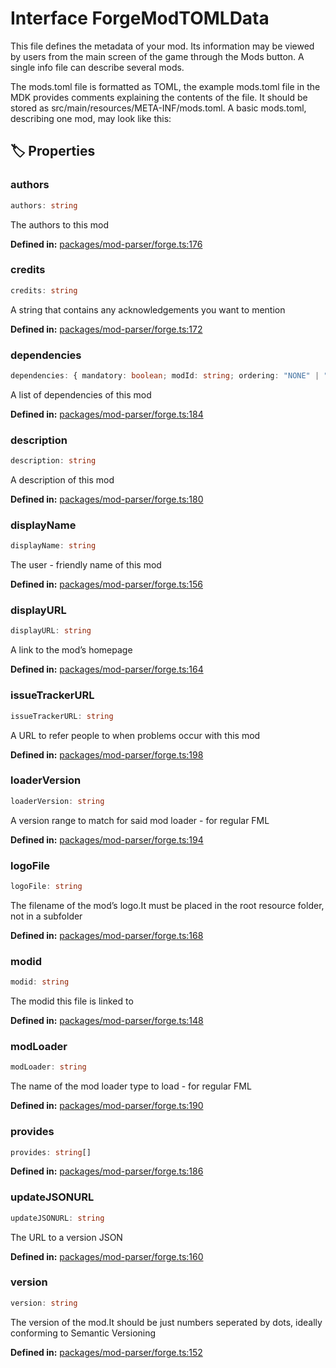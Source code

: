 # Interface ForgeModTOMLData

This file defines the metadata of your mod. Its information may be viewed by users from the main screen of the game through the Mods button. A single info file can describe several mods.

The mods.toml file is formatted as TOML, the example mods.toml file in the MDK provides comments explaining the contents of the file. It should be stored as src/main/resources/META-INF/mods.toml. A basic mods.toml, describing one mod, may look like this:
## 🏷️ Properties

### authors

```ts
authors: string
```
The authors to this mod
<p style="font-size: 14px; color: var(--vp-c-text-2)">
<strong>Defined in:</strong> <a href="https://github.com/voxelum/minecraft-launcher-core-node/blob/master/packages/mod-parser/forge.ts#L176" target="_blank" rel="noreferrer">packages/mod-parser/forge.ts:176</a>
</p>


### credits

```ts
credits: string
```
A string that contains any acknowledgements you want to mention
<p style="font-size: 14px; color: var(--vp-c-text-2)">
<strong>Defined in:</strong> <a href="https://github.com/voxelum/minecraft-launcher-core-node/blob/master/packages/mod-parser/forge.ts#L172" target="_blank" rel="noreferrer">packages/mod-parser/forge.ts:172</a>
</p>


### dependencies

```ts
dependencies: { mandatory: boolean; modId: string; ordering: "NONE" | "BEFORE" | "AFTER"; side: "BOTH" | "CLIENT" | "SERVER"; versionRange: string }[]
```
A list of dependencies of this mod
<p style="font-size: 14px; color: var(--vp-c-text-2)">
<strong>Defined in:</strong> <a href="https://github.com/voxelum/minecraft-launcher-core-node/blob/master/packages/mod-parser/forge.ts#L184" target="_blank" rel="noreferrer">packages/mod-parser/forge.ts:184</a>
</p>


### description

```ts
description: string
```
A description of this mod
<p style="font-size: 14px; color: var(--vp-c-text-2)">
<strong>Defined in:</strong> <a href="https://github.com/voxelum/minecraft-launcher-core-node/blob/master/packages/mod-parser/forge.ts#L180" target="_blank" rel="noreferrer">packages/mod-parser/forge.ts:180</a>
</p>


### displayName

```ts
displayName: string
```
The user - friendly name of this mod
<p style="font-size: 14px; color: var(--vp-c-text-2)">
<strong>Defined in:</strong> <a href="https://github.com/voxelum/minecraft-launcher-core-node/blob/master/packages/mod-parser/forge.ts#L156" target="_blank" rel="noreferrer">packages/mod-parser/forge.ts:156</a>
</p>


### displayURL

```ts
displayURL: string
```
A link to the mod’s homepage
<p style="font-size: 14px; color: var(--vp-c-text-2)">
<strong>Defined in:</strong> <a href="https://github.com/voxelum/minecraft-launcher-core-node/blob/master/packages/mod-parser/forge.ts#L164" target="_blank" rel="noreferrer">packages/mod-parser/forge.ts:164</a>
</p>


### issueTrackerURL

```ts
issueTrackerURL: string
```
A URL to refer people to when problems occur with this mod
<p style="font-size: 14px; color: var(--vp-c-text-2)">
<strong>Defined in:</strong> <a href="https://github.com/voxelum/minecraft-launcher-core-node/blob/master/packages/mod-parser/forge.ts#L198" target="_blank" rel="noreferrer">packages/mod-parser/forge.ts:198</a>
</p>


### loaderVersion

```ts
loaderVersion: string
```
A version range to match for said mod loader - for regular FML
<p style="font-size: 14px; color: var(--vp-c-text-2)">
<strong>Defined in:</strong> <a href="https://github.com/voxelum/minecraft-launcher-core-node/blob/master/packages/mod-parser/forge.ts#L194" target="_blank" rel="noreferrer">packages/mod-parser/forge.ts:194</a>
</p>


### logoFile

```ts
logoFile: string
```
The filename of the mod’s logo.It must be placed in the root resource folder, not in a subfolder
<p style="font-size: 14px; color: var(--vp-c-text-2)">
<strong>Defined in:</strong> <a href="https://github.com/voxelum/minecraft-launcher-core-node/blob/master/packages/mod-parser/forge.ts#L168" target="_blank" rel="noreferrer">packages/mod-parser/forge.ts:168</a>
</p>


### modid

```ts
modid: string
```
The modid this file is linked to
<p style="font-size: 14px; color: var(--vp-c-text-2)">
<strong>Defined in:</strong> <a href="https://github.com/voxelum/minecraft-launcher-core-node/blob/master/packages/mod-parser/forge.ts#L148" target="_blank" rel="noreferrer">packages/mod-parser/forge.ts:148</a>
</p>


### modLoader

```ts
modLoader: string
```
The name of the mod loader type to load - for regular FML
<p style="font-size: 14px; color: var(--vp-c-text-2)">
<strong>Defined in:</strong> <a href="https://github.com/voxelum/minecraft-launcher-core-node/blob/master/packages/mod-parser/forge.ts#L190" target="_blank" rel="noreferrer">packages/mod-parser/forge.ts:190</a>
</p>


### provides

```ts
provides: string[]
```
<p style="font-size: 14px; color: var(--vp-c-text-2)">
<strong>Defined in:</strong> <a href="https://github.com/voxelum/minecraft-launcher-core-node/blob/master/packages/mod-parser/forge.ts#L186" target="_blank" rel="noreferrer">packages/mod-parser/forge.ts:186</a>
</p>


### updateJSONURL

```ts
updateJSONURL: string
```
The URL to a version JSON
<p style="font-size: 14px; color: var(--vp-c-text-2)">
<strong>Defined in:</strong> <a href="https://github.com/voxelum/minecraft-launcher-core-node/blob/master/packages/mod-parser/forge.ts#L160" target="_blank" rel="noreferrer">packages/mod-parser/forge.ts:160</a>
</p>


### version

```ts
version: string
```
The version of the mod.It should be just numbers seperated by dots, ideally conforming to Semantic Versioning
<p style="font-size: 14px; color: var(--vp-c-text-2)">
<strong>Defined in:</strong> <a href="https://github.com/voxelum/minecraft-launcher-core-node/blob/master/packages/mod-parser/forge.ts#L152" target="_blank" rel="noreferrer">packages/mod-parser/forge.ts:152</a>
</p>


